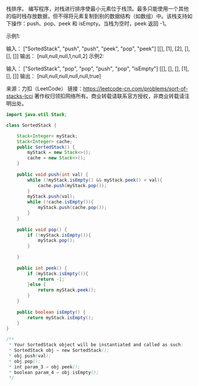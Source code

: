 栈排序。 编写程序，对栈进行排序使最小元素位于栈顶。最多只能使用一个其他的临时栈存放数据，但不得将元素复制到别的数据结构（如数组）中。该栈支持如下操作：push、pop、peek 和 isEmpty。当栈为空时，peek 返回 -1。

示例1:

 输入：
["SortedStack", "push", "push", "peek", "pop", "peek"]
[[], [1], [2], [], [], []]
 输出：
[null,null,null,1,null,2]
示例2:

 输入： 
["SortedStack", "pop", "pop", "push", "pop", "isEmpty"]
[[], [], [], [1], [], []]
 输出：
[null,null,null,null,null,true]

来源：力扣（LeetCode）
链接：https://leetcode-cn.com/problems/sort-of-stacks-lcci
著作权归领扣网络所有。商业转载请联系官方授权，非商业转载请注明出处。

```java
import java.util.Stack;

class SortedStack {

    Stack<Integer> myStack;
    Stack<Integer> cache;
    public SortedStack() {
        myStack = new Stack<>();
        cache = new Stack<>();
    }
    
    public void push(int val) {
        while (!myStack.isEmpty() && myStack.peek() < val){
            cache.push(myStack.pop());
        }
        myStack.push(val);
        while (!cache.isEmpty()){
            myStack.push(cache.pop());
        }
    }
    
    public void pop() {
        if (!myStack.isEmpty()){
            myStack.pop(); 
        }
        
    }
    
    public int peek() {
        if (myStack.isEmpty()){
            return -1;
        }else {
            return myStack.peek();
        }
    }
    
    public boolean isEmpty() {
        return myStack.isEmpty();
    }
}

/**
 * Your SortedStack object will be instantiated and called as such:
 * SortedStack obj = new SortedStack();
 * obj.push(val);
 * obj.pop();
 * int param_3 = obj.peek();
 * boolean param_4 = obj.isEmpty();
 */
```

